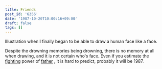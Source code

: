 ```yaml
---
title: Friends
post_id: '6356'
date: '1987-10-20T10:00:16+09:00'
draft: false
tags: []
---
```


Illustration when I finally began to be able to draw a human face like a face.

Despite the drowning memories being drowning, there is no memory at all when drawing, and it is not certain who's face. Even if you estimate the [fighting](../../1986/06/13-dad.md) power of [father](../../1986/06/13-dad.md) , it is hard to predict, probably it will be 1987.
